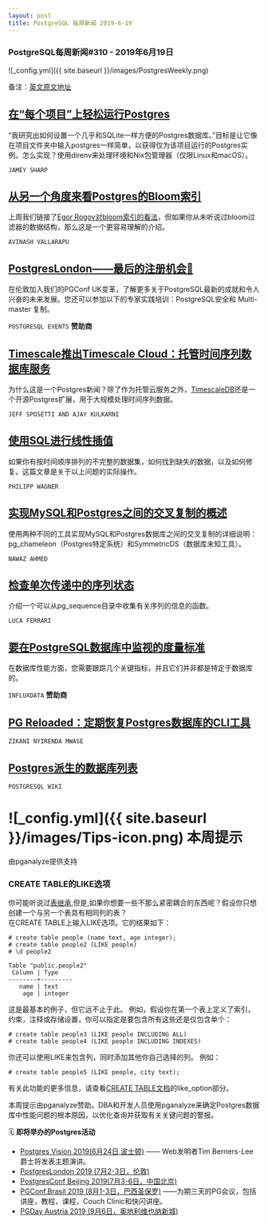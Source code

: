 ```yaml
---
layout: post
title: PostgreSQL 每周新闻 2019-6-19
---
```


### PostgreSQL每周新闻#310 - 2019年6月19日
![_config.yml]({{ site.baseurl }}/images/PostgresWeekly.png)

备注：[英文原文地址](https://postgresweekly.com/issues/310)

## [在“每个项目”上轻松运行Postgres](https://jamey.thesharps.us/2019/05/29/per-project-postgres/)
“我研究出如何设置一个几乎和SQLite一样方便的Postgres数据库。”目标是让它像在项目文件夹中输入postgres一样简单，以获得仅为该项目运行的Postgres实例。怎么实现？使用direnv来处理环境和Nix包管理器（仅限Linux和macOS）。

`JAMEY SHARP`

## [从另一个角度来看Postgres的Bloom索引](https://www.percona.com/blog/2019/06/14/bloom-indexes-in-postgresql/)
上周我们链接了[Egor Rogov对bloom索引的看法](https://habr.com/en/company/postgrespro/blog/452968/)，但如果你从未听说过bloom过滤器的数据结构，那么这是一个更容易理解的介绍。

`AVINASH VALLARAPU`

## [PostgresLondon——最后的注册机会🐘](https://postgreslondon.org/)
在伦敦加入我们的PGConf UK变革，了解更多关于PostgreSQL最新的成就和令人兴奋的未来发展。您还可以参加以下的专家实践培训：PostgreSQL安全和 Multi-master 复制。

`POSTGRESQL EVENTS` **赞助商**

## [Timescale推出Timescale Cloud：托管时间序列数据库服务](https://blog.timescale.com/timescale-cloud-first-fully-managed-time-series-database-service-runs-on-aws-gcp-azure/)
为什么这是一个Postgres新闻？除了作为托管云服务之外，[TimescaleDB](https://github.com/timescale/timescaledb)还是一个开源Postgres扩展，用于大规模处理时间序列数据。

`JEFF SPOSETTI AND AJAY KULKARNI`

## [使用SQL进行线性插值](https://bytefish.de/blog/postgresql_interpolation/)
如果你有按时间顺序排列的不完整的数据集，如何找到缺失的数据，以及如何修复。这篇文章是关于以上问题的实际操作。

`PHILIPP WAGNER`

## [实现MySQL和Postgres之间的交叉复制的概述](https://severalnines.com/blog/overview-postgresql-mysql-cross-replication)
使用两种不同的工具实现MySQL和Postgres数据库之间的交叉复制的详细说明：pg_chameleon（Postgres特定系统）和SymmetricDS（数据库未知工具）。

`NAWAZ AHMED`

## [检查单次传递中的序列状态](https://fluca1978.github.io/2019/06/11/SequenceCheck.html)
介绍一个可以从pg_sequence目录中收集有关序列的信息的函数。

`LUCA FERRARI`

## [要在PostgreSQL数据库中监视的度量标准](https://www.influxdata.com/blog/metrics-to-monitor-in-your-postgresql-database/?utm_campaign=postgres&utm_medium=newsletter&utm_source=cooperpress)
在数据库性能方面，您需要跟踪几个关键指标，并且它们并非都是特定于数据库的。

`INFLUXDATA` **赞助商**

## [PG Reloaded：定期恢复Postgres数据库的CLI工具](https://github.com/zikani03/pg_reloaded)

`ZIKANI NYIRENDA MWASE`

## [Postgres派生的数据库列表](https://wiki.postgresql.org/wiki/PostgreSQL_derived_databases)

`POSTGRESQL WIKI`

# ![_config.yml]({{ site.baseurl }}/images/Tips-icon.png)   本周提示
由pganalyze提供支持

### CREATE TABLE的LIKE选项  
你可能听说过[表继承](https://www.postgresql.org/docs/10/tutorial-inheritance.html),但是,如果你想要一些不那么紧密耦合的东西呢？假设你只想创建一个与另一个表具有相同列的表？  
在CREATE TABLE上输入LIKE选项。它的结果如下：  

```
# create table people (name text, age integer);
# create table people2 (LIKE people)
# \d people2
       
Table "public.people2"
 Column | Type 
--------+---------
   name | text 
    age | integer
```  
这是最基本的例子，但它远不止于此。 例如，假设你在第一个表上定义了索引，约束，注释或存储设置，你可以指定是要包含所有这些还是仅包含单个：  
```
# create table people3 (LIKE people INCLUDING ALL)
# create table people4 (LIKE people INCLUDING INDEXES)
```  
你还可以使用LIKE来包含列，同时添加其他你自己选择的列。 例如：  
```
# create table people5 (LIKE people, city text);
```  
有关此功能的更多信息，请查看[CREATE TABLE文档](https://www.postgresql.org/docs/9.1/sql-createtable.html)的like_option部分。

本周提示由pganalyze赞助。DBA和开发人员使用pganalyze来确定Postgres数据库中性能问题的根本原因，以优化查询并获取有关关键问题的警报。

🗓  **即将举办的Postgres活动**  

- [Postgres Vision 2019(6月24日,波士顿)](https://postgresvision.com/) —— Web发明者Tim Berners-Lee爵士将发表主题演讲。
- [PostgresLondon 2019 (7月2-3日，伦敦)](https://postgreslondon.org/)
- [PostgresConf Beijing 2019(7月3-6日，中国北京)](https://postgresconf.org/conferences/Beijing)
- [PGConf.Brasil 2019 (8月1-3日，巴西圣保罗)](https://www.pgconf.com.br/2019/en/) ——为期三天的PG会议，包括讲座，教程，课程，Couch Clinic和快闪讲座。
- [PGDay Austria 2019 (9月6日，奥地利维也纳新城)](https://pgday.at/en/)







